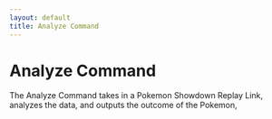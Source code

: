 ```yaml
---
layout: default
title: Analyze Command
---
```


# Analyze Command

The Analyze Command takes in a Pokemon Showdown Replay Link, analyzes the data, and outputs the outcome of the Pokemon, 